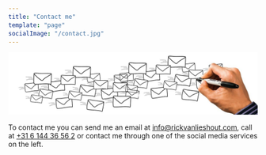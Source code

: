 ```yaml
---
title: "Contact me"
template: "page"
socialImage: "/contact.jpg"
---
```


![Contact image with flying envelopes](./contact.jpg)

To contact me you can send me an email at [info@rickvanlieshout.com](mailto:info@rickvanlieshout.com), call at [+31 6 144 36 56 2](tel:+31614436562) or contact me through one of the social media services on the left.
